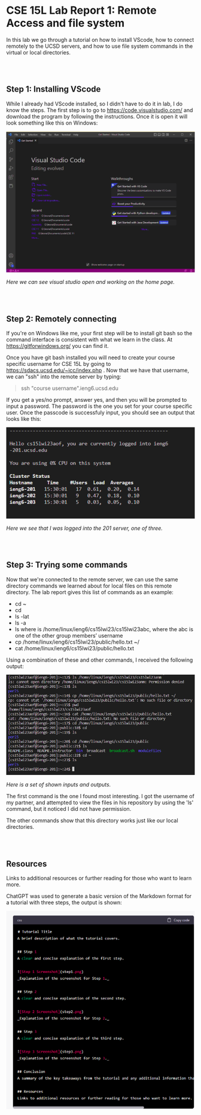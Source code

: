 # CSE 15L Lab Report 1: Remote Access and file system
In this lab we go through a tutorial on how to install VScode, how to connect remotely to 
the UCSD servers, and how to use file system commands in the virtual or local directories. 

<br/>
<br/>

## Step 1: Installing VScode
While I already had VScode installed, so I didn't have to do it in lab, I do know the steps.
The first step is to go to https://code.visualstudio.com/ and download the program by following
the instructions. Once it is open it will look something like this on Windows:

![Step 1 Screenshot](images/L1s1.png)

_Here we can see visual studio open and working on the home page._  


<br/>
<br/>

## Step 2: Remotely connecting
If you're on Windows like me, your first step will be to install git bash so the command interface is consistent with
what we learn in the class. At https://gitforwindows.org/ you can find it. 

Once you have git bash installed you will need to create your course specific username for CSE 15L
by going to https://sdacs.ucsd.edu/~icc/index.php . Now that we have that username, we can "ssh"
into the remote server by typing: 
> ssh "course username".ieng6.ucsd.edu

If you get a yes/no prompt, answer yes, and then you will be prompted to input a password.
The password is the one you set for your course specific user. Once the passcode is successfuly input, 
you should see an output that looks like this: 

![Step 2 Screenshot](images/L1s2.png)

_Here we see that I was logged into the 201 server, one of three._ 


<br/>
<br/>

## Step 3: Trying some commands
Now that we're connected to the remote server, we can use the same directory commands we learned about for local files
on this remote directory. The lab report gives this list of commands as an example:

* cd ~
* cd
* ls -lat
* ls -a
* ls <directory> where <directory> is /home/linux/ieng6/cs15lwi23/cs15lwi23abc, where the abc is one of the other group members’ username
* cp /home/linux/ieng6/cs15lwi23/public/hello.txt ~/
* cat /home/linux/ieng6/cs15lwi23/public/hello.txt

Using a combination of these and other commands, I received the following output:

![Step 3 Screenshot](images/L1s3.png)

_Here is a set of shown inputs and outputs._

The first command is the one I found most interesting. I got the username of my partner, and 
attempted to view the files in his repository by using the 'ls' command, but it noticed I did not have permission.

The other commands show that this directory works just like our local directories.

<br/>
<br/>

## Resources
Links to additional resources or further reading for those who want to learn more.

ChatGPT was used to generate a basic version of the Markdown format for a tutorial with three steps, the output is shown:


![ChatGpt markdown template](images/L1ChatGPT.png)